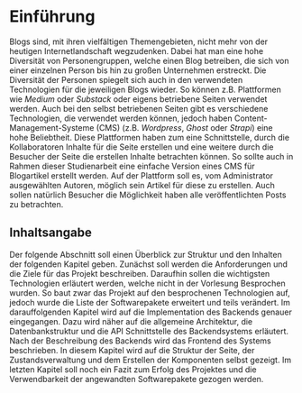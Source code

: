 # Einführung

Blogs sind, mit ihren vielfältigen Themengebieten, nicht mehr von der heutigen Internetlandschaft wegzudenken.
Dabei hat man eine hohe Diversität von Personengruppen, welche einen Blog betreiben, die sich
von einer einzelnen Person bis hin zu großen Unternehmen erstreckt. Die Diversität der Personen spiegelt
sich auch in den verwendeten Technologien für die jeweiligen Blogs wieder. So können z.B. Plattformen wie
_Medium_ oder _Substack_ oder eigens betriebene Seiten verwendet werden. Auch bei den selbst betriebenen
Seiten gibt es verschiedene Technologien, die verwendet werden können, jedoch haben Content-Management-Systeme
(CMS) (z.B. _Wordpress_, _Ghost_ oder _Strapi_) eine hohe Beliebtheit. Diese Plattformen haben zum eine Schnittstelle, durch die Kollaboratoren Inhalte
für die Seite erstellen und eine weitere durch die Besucher der Seite die erstellen Inhalte betrachten können.
So sollte auch in Rahmen dieser Studienarbeit eine einfache Version eines CMS für Blogartikel erstellt werden.
Auf der Plattform soll es, vom Administrator ausgewählten Autoren, möglich sein Artikel für diese zu erstellen.
Auch sollen natürlich Besucher die Möglichkeit haben alle veröffentlichten Posts zu betrachten.

## Inhaltsangabe

Der folgende Abschnitt soll einen Überblick zur Struktur und den Inhalten der folgenden Kapitel geben.
Zunächst soll werden die Anforderungen und die Ziele für das Projekt beschreiben.
Daraufhin sollen die wichtigsten Technologien erläutert werden, welche nicht in der Vorlesung
Besprochen wurden. So baut zwar das Projekt auf den besprochenen Technologien
auf, jedoch wurde die Liste der Softwarepakete erweitert und teils verändert. Im darauffolgenden Kapitel wird auf die Implementation
des Backends genauer eingegangen. Dazu wird näher auf die allgemeine Architektur, die Datenbankstruktur und die
API Schnittstelle des Backendsystems erläutert. Nach der Beschreibung des Backends wird das Frontend des Systems
beschrieben. In diesem Kapitel wird auf die Struktur der Seite, der Zustandsverwaltung und dem Erstellen der Komponenten
selbst gezeigt. Im letzten Kapitel soll noch ein Fazit zum Erfolg des Projektes und die Verwendbarkeit der angewandten
Softwarepakete gezogen werden.
